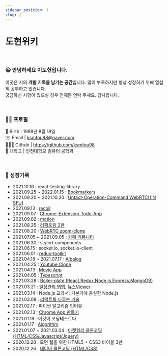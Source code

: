```yaml
---
sidebar_position: 1
slug: /
---
```


# 도현위키

<br />

### 😀 안녕하세요 이도현입니다.

이곳은 저의 <b>개발 기록을 남기는 공간</b>입니다. 많이 부족하지만 항상 성장하기 위해 열심히 공부하고 있습니다.  
궁금하신 사항이 있으실 경우 언제든 연락 주세요. 감사합니다.

<br />

### 💁‍♂️ 프로필

🎂 Birth : 1998년 8월 18일  
✉️ Email | ksmfou98@naver.com  
👨🏼‍💻 Github | https://github.com/ksmfou98  
🏫 대학교 | 인천대학교 컴퓨터 공학과

<br />

### 📖 성장기록

- 2021.10.16 : react-testing-library
- 2021.09.25 ~ 2022.01.15 : [Bookmarkers](https://github.com/YAPP-19th/Web-Team-2-Frontend)
- 2021.09.20 ~ 2021.10.20 : [Untact-Operation-Command WebRTC(1:N SFU)](https://github.com/ksmfou98/Untact-Operation-Command)
- 2021.09.13 : [recoil](https://github.com/ksmfou98/recoil-playground)
- 2021.09.07 : [Chrome-Extension-Todo-App](https://github.com/ksmfou98/Chrome-Extension-Todo-App)
- 2021.09.02 : [motion](https://github.com/ksmfou98/motion)
- 2021.08.25 : [리팩토링 2판](https://github.com/ksmfou98/Refactoring-2nd-Edition)
- 2021.08.20 : [WebRTC zoom-clone](https://github.com/ksmfou98/webRTC-meet)
- 2021.07.05 ~ 2021.09.05 : [카페 커뮤니티](https://github.com/ksmfou98/cafe)
- 2021.06.30 : styled-components
- 2021.06.15 : socket.io, socket.io-client
- 2021.06.01 : [redux-toolkit](https://github.com/ksmfou98/redux-toolkit-playground)
- 2021.04.18 ~ 2021.07.17 : [Albalog](https://github.com/ksmfou98/AlbalogClient)
- 2021.04.25 : [Youtube Clone](https://github.com/ksmfou98/video-platform)
- 2021.04.13 : [Movie App](https://github.com/ksmfou98/movie_app_2021)
- 2021.04.05 : [Typescript](https://github.com/ksmfou98/typescript-playground)
- 2021.03.28 : [Boiler-plate (React,Redux,Node.js,Express,MongoDB)](https://github.com/ksmfou98/boiler-plate)
- 2021.03.21 : [일정관리 웹앱](https://github.com/ksmfou98/Calendar-web-app), [뉴스Viewer](https://github.com/ksmfou98/news-viewer)
- 2021.03.14 : Node.js 교과서: 기본기에 충실한 Node.js
- 2021.03.08 : [리액트를 다루는 기술](https://github.com/ksmfou98/react-playground)
- 2021.02.17 : 파이썬 알고리즘 인터뷰
- 2021.02.13 : [Chrome App 만들기](https://github.com/ksmfou98/chrome-To-Do-List)
- 2021.01.19 : 이것이 코딩테스트다
- 2021.01.17 : [Algorithm](https://github.com/ksmfou98/Algorithm)
- 2021.01.07 ~ 2021.03.04 : [마켓컬리 클론코딩 (HTML/CSS/Javascript/Jquery)](https://github.com/e-commerce-clone/markeyKurly-clone)
- 2020.12.28 : 모던 웹을 위한 HTML5 + CSS3 바이블 3판
- 2020.12.26 : [네이버 클론코딩 (HTML/CSS)](https://github.com/ksmfou98/naver_clone)
